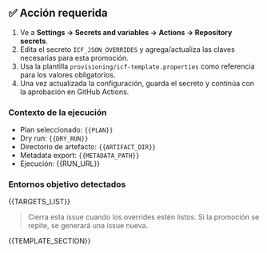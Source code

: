 ## ✅ Acción requerida

1. Ve a **Settings → Secrets and variables → Actions → Repository secrets**.
2. Edita el secreto `ICF_JSON_OVERRIDES` y agrega/actualiza las claves necesarias para esta promoción.
3. Usa la plantilla `provisioning/icf-template.properties` como referencia para los valores obligatorios.
4. Una vez actualizada la configuración, guarda el secreto y continúa con la aprobación en GitHub Actions.

### Contexto de la ejecución
- Plan seleccionado: `{{PLAN}}`
- Dry run: `{{DRY_RUN}}`
- Directorio de artefacto: `{{ARTIFACT_DIR}}`
- Metadata export: `{{METADATA_PATH}}`
- Ejecución: {{RUN_URL}}

### Entornos objetivo detectados
{{TARGETS_LIST}}

> Cierra esta issue cuando los overrides estén listos. Si la promoción se repite, se generará una issue nueva.

{{TEMPLATE_SECTION}}
